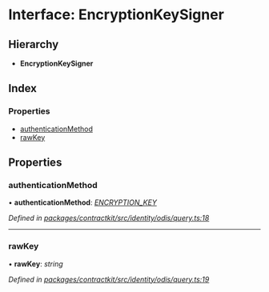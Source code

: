 # Interface: EncryptionKeySigner

## Hierarchy

* **EncryptionKeySigner**

## Index

### Properties

* [authenticationMethod](_identity_odis_query_.encryptionkeysigner.md#authenticationmethod)
* [rawKey](_identity_odis_query_.encryptionkeysigner.md#rawkey)

## Properties

###  authenticationMethod

• **authenticationMethod**: *[ENCRYPTION_KEY](../enums/_identity_odis_query_.authenticationmethod.md#encryption_key)*

*Defined in [packages/contractkit/src/identity/odis/query.ts:18](https://github.com/celo-org/celo-monorepo/blob/master/packages/contractkit/src/identity/odis/query.ts#L18)*

___

###  rawKey

• **rawKey**: *string*

*Defined in [packages/contractkit/src/identity/odis/query.ts:19](https://github.com/celo-org/celo-monorepo/blob/master/packages/contractkit/src/identity/odis/query.ts#L19)*
